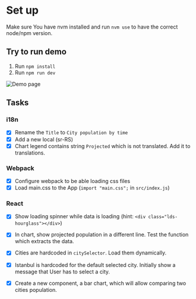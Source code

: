 # Set up

Make sure You have nvm installed and run `nvm use` to have the correct node/npm version.

## Try to run demo

1. Run `npm install`
2. Run `npm run dev`

![Demo page](/docs/app.png)

## Tasks

### i18n

- [x] Rename the `Title` to `City population by time`
- [x] Add a new local (sr-RS)
- [x] Chart legend contains string `Projected` which is not translated. Add it to translations.

### Webpack

- [x] Configure webpack to be able loading css files
- [x] Load main.css to the App (`import "main.css";` in `src/index.js`)

### React

- [x] Show loading spinner while data is loading (hint: `<div class="lds-hourglass"></div>`)
- [x] In chart, show projected population in a different line. Test the function which extracts the data.
- [x] Cities are hardcoded in `citySelector`. Load them dynamically.
- [x] Istanbul is hardcoded for the default selected city. Initially show a message that User has to select a city.
- [x] Create a new component, a bar chart, which will allow comparing two cities population.


